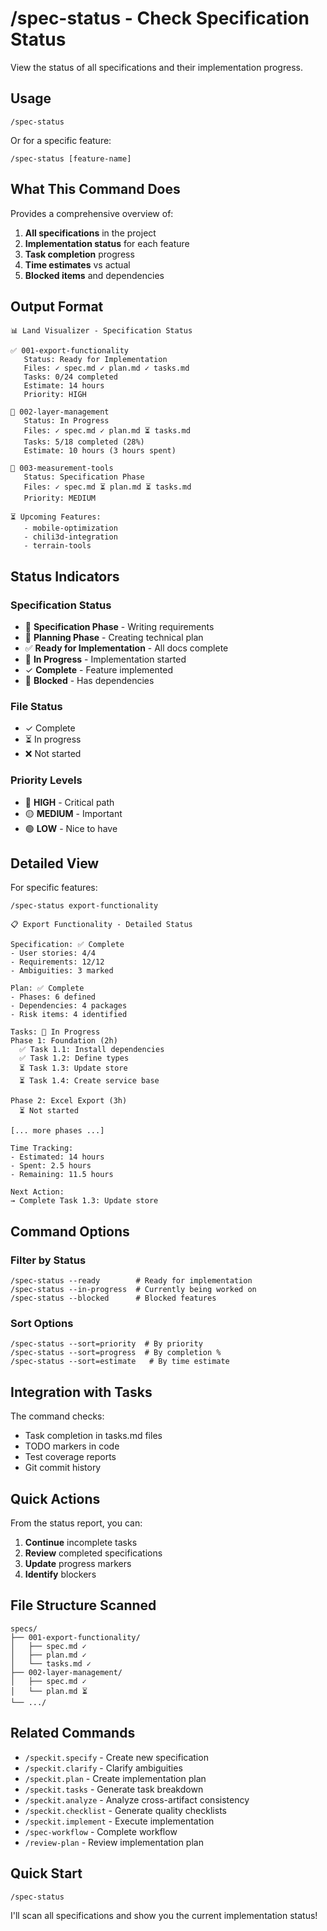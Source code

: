 # /spec-status - Check Specification Status

View the status of all specifications and their implementation progress.

## Usage

```
/spec-status
```

Or for a specific feature:
```
/spec-status [feature-name]
```

## What This Command Does

Provides a comprehensive overview of:

1. **All specifications** in the project
2. **Implementation status** for each feature
3. **Task completion** progress
4. **Time estimates** vs actual
5. **Blocked items** and dependencies

## Output Format

```
📊 Land Visualizer - Specification Status

✅ 001-export-functionality
   Status: Ready for Implementation
   Files: ✓ spec.md ✓ plan.md ✓ tasks.md
   Tasks: 0/24 completed
   Estimate: 14 hours
   Priority: HIGH

🚧 002-layer-management
   Status: In Progress
   Files: ✓ spec.md ✓ plan.md ⏳ tasks.md
   Tasks: 5/18 completed (28%)
   Estimate: 10 hours (3 hours spent)

📝 003-measurement-tools
   Status: Specification Phase
   Files: ✓ spec.md ⏳ plan.md ⏳ tasks.md
   Priority: MEDIUM

⏳ Upcoming Features:
   - mobile-optimization
   - chili3d-integration
   - terrain-tools
```

## Status Indicators

### Specification Status
- 📝 **Specification Phase** - Writing requirements
- 📐 **Planning Phase** - Creating technical plan
- ✅ **Ready for Implementation** - All docs complete
- 🚧 **In Progress** - Implementation started
- ✓ **Complete** - Feature implemented
- 🔴 **Blocked** - Has dependencies

### File Status
- ✓ Complete
- ⏳ In progress
- ❌ Not started

### Priority Levels
- 🔴 **HIGH** - Critical path
- 🟡 **MEDIUM** - Important
- 🟢 **LOW** - Nice to have

## Detailed View

For specific features:
```
/spec-status export-functionality

📋 Export Functionality - Detailed Status

Specification: ✅ Complete
- User stories: 4/4
- Requirements: 12/12
- Ambiguities: 3 marked

Plan: ✅ Complete
- Phases: 6 defined
- Dependencies: 4 packages
- Risk items: 4 identified

Tasks: 🚧 In Progress
Phase 1: Foundation (2h)
  ✅ Task 1.1: Install dependencies
  ✅ Task 1.2: Define types
  ⏳ Task 1.3: Update store
  ⏳ Task 1.4: Create service base

Phase 2: Excel Export (3h)
  ⏳ Not started

[... more phases ...]

Time Tracking:
- Estimated: 14 hours
- Spent: 2.5 hours
- Remaining: 11.5 hours

Next Action:
→ Complete Task 1.3: Update store
```

## Command Options

### Filter by Status
```
/spec-status --ready        # Ready for implementation
/spec-status --in-progress  # Currently being worked on
/spec-status --blocked      # Blocked features
```

### Sort Options
```
/spec-status --sort=priority  # By priority
/spec-status --sort=progress  # By completion %
/spec-status --sort=estimate   # By time estimate
```

## Integration with Tasks

The command checks:
- Task completion in tasks.md files
- TODO markers in code
- Test coverage reports
- Git commit history

## Quick Actions

From the status report, you can:
1. **Continue** incomplete tasks
2. **Review** completed specifications
3. **Update** progress markers
4. **Identify** blockers

## File Structure Scanned

```
specs/
├── 001-export-functionality/
│   ├── spec.md ✓
│   ├── plan.md ✓
│   └── tasks.md ✓
├── 002-layer-management/
│   ├── spec.md ✓
│   └── plan.md ⏳
└── .../
```

## Related Commands

- `/speckit.specify` - Create new specification
- `/speckit.clarify` - Clarify ambiguities
- `/speckit.plan` - Create implementation plan
- `/speckit.tasks` - Generate task breakdown
- `/speckit.analyze` - Analyze cross-artifact consistency
- `/speckit.checklist` - Generate quality checklists
- `/speckit.implement` - Execute implementation
- `/spec-workflow` - Complete workflow
- `/review-plan` - Review implementation plan

## Quick Start

```
/spec-status
```

I'll scan all specifications and show you the current implementation status!